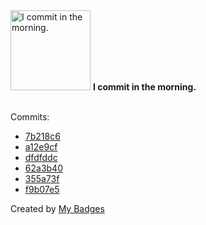 <img src="https://github.com/my-badges/my-badges/blob/master/src/all-badges/time-of-commit/morning-commits.png?raw=true" alt="I commit in the morning." title="I commit in the morning." width="128">
<strong>I commit in the morning.</strong>
<br><br>

Commits:

- <a href="https://github.com/Neptunium931/Csystem/commit/7b218c6463caa21aaf23daaa806e6e85099f7d84">7b218c6</a>
- <a href="https://github.com/Neptunium931/Csystem/commit/a12e9cf335d2155a51ec7517a2f65b766bbf8434">a12e9cf</a>
- <a href="https://github.com/Neptunium931/Neptunium931/commit/dfdfddcd1c532251573b418a70ef3069a12f9aad">dfdfddc</a>
- <a href="https://github.com/Neptunium931/Neptunium931/commit/62a3b4040cc4c9cf044811b20538d8dee63efd1c">62a3b40</a>
- <a href="https://github.com/Neptunium931/Neptunium931/commit/355a73fd2328f556649b97e122cb2bf81e583f57">355a73f</a>
- <a href="https://github.com/Neptunium931/Neptunium931/commit/f9b07e5a875b9bf4555ad85010f3e9157d80ad2d">f9b07e5</a>


Created by <a href="https://github.com/my-badges/my-badges">My Badges</a>